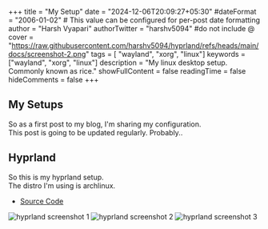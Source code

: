 +++
title = "My Setup"
date = "2024-12-06T20:09:27+05:30"
#dateFormat = "2006-01-02" # This value can be configured for per-post date formatting
author = "Harsh Vyapari"
authorTwitter = "harshv5094" #do not include @
cover = "https://raw.githubusercontent.com/harshv5094/hyprland/refs/heads/main/docs/screenshot-2.png"
tags = [ "wayland", "xorg", "linux"]
keywords = ["wayland", "xorg", "linux"]
description = "My linux desktop setup. Commonly known as rice."
showFullContent = false
readingTime = false
hideComments = false
+++

## My Setups

So as a first post to my blog, I'm sharing my configuration.\
This post is going to be updated regularly. Probably..

## Hyprland

So this is my hyprland setup.\
The distro I'm using is archlinux.

- [Source Code](https://github.com/harshv5094/hyprland)

![hyprland screenshot 1](https://raw.githubusercontent.com/harshv5094/hyprland/refs/heads/main/docs/screenshot-1.png)
![hyprland screenshot 2](https://raw.githubusercontent.com/harshv5094/hyprland/refs/heads/main/docs/screenshot-2.png)
![hyprland screenshot 3](https://raw.githubusercontent.com/harshv5094/hyprland/refs/heads/main/docs/screenshot-3.png)
